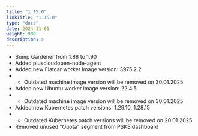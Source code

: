 ```yaml
---
title: "1.15.0"
linkTitle: "1.15.0"
type: "docs"
date: 2024-11-01
weight: 980
description: >
---
```


- Bump Gardener from 1.88 to 1.90
- Added pluscloudopen-node-agent
- Added new Flatcar worker image version: 3975.2.2
- - Outdated machine image version will be removed on 30.01.2025
- Added new Ubuntu worker image version: 22.4.5
- - Outdated machine image version will be removed on 30.01.2025
- Added new Kubernetes patch versions: 1.29.10, 1.28.15
- - Outdated Kubernetes patch versions will be removed on 20.01.2025
- Removed unused "Quota" segment from PSKE dashboard
